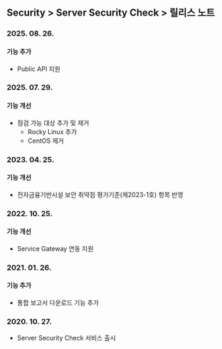 ## Security > Server Security Check > 릴리스 노트

### 2025. 08. 26.

#### 기능 추가
* Public API 지원

### 2025. 07. 29.

#### 기능 개선

* 점검 가능 대상 추가 및 제거
    * Rocky Linux 추가
    * CentOS 제거

### 2023. 04. 25.

#### 기능 개선
* 전자금융기반시설 보안 취약점 평가기준(제2023-1호) 항목 반영

### 2022. 10. 25.

#### 기능 개선
* Service Gateway 연동 지원

### 2021. 01. 26.

#### 기능 추가
* 통합 보고서 다운로드 기능 추가

### 2020. 10. 27.
* Server Security Check 서비스 출시

